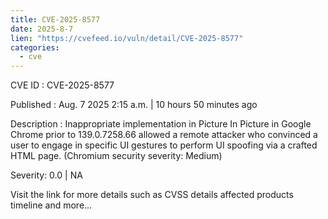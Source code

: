 ```yaml
--- 
title: CVE-2025-8577
date: 2025-8-7
lien: "https://cvefeed.io/vuln/detail/CVE-2025-8577"
categories:
  - cve
---
```


CVE ID : CVE-2025-8577

Published :  Aug. 7
2025
2:15 a.m. | 10 hours
50 minutes ago

Description : Inappropriate implementation in Picture In Picture in Google Chrome prior to 139.0.7258.66 allowed a remote attacker who convinced a user to engage in specific UI gestures to perform UI spoofing via a crafted HTML page. (Chromium security severity: Medium)

Severity: 0.0 | NA

Visit the link for more details
such as CVSS details
affected products
timeline
and more...

